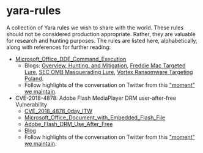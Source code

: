 # yara-rules
A collection of Yara rules we wish to share with the world. These rules should not be considered production appropriate. Rather, they are valuable for research and hunting purposes. The rules are listed here, alphabetically, along with references for further reading:

* [Microsoft_Office_DDE_Command_Execution](https://github.com/InQuest/yara-rules/blob/master/Microsoft_Office_DDE_Command_Execution.rule)
  * Blogs: [Overview, Hunting, and Mitigation](http://blog.inquest.net/blog/2017/10/13/microsoft-office-dde-macro-less-command-execution-vulnerability/), [Freddie Mac Targeted Lure](http://blog.inquest.net/blog/2017/10/14/02-microsoft-office-dde-freddie-mac-targeted-lure/), [SEC OMB Masquerading Lure](http://blog.inquest.net/blog/2017/10/14/01-microsoft-office-dde-sec-omb-approval-lure/), [Vortex Ransomware Targeting Poland](http://blog.inquest.net/blog/2017/10/14/03-microsoft-office-dde-poland-ransomware/).
  * Follow highlights of the conversation on Twitter from this ["moment" we maintain](https://twitter.com/i/moments/918126999738175489).
* CVE-2018-4878: Adobe Flash MediaPlayer DRM user-after-free Vulnerability
  * [CVE_2018_4878_0day_ITW](https://github.com/InQuest/yara-rules/blob/master/CVE_2018_4878_0day_ITW.rule)
  * [Microsoft_Office_Document_with_Embedded_Flash_File](https://github.com/InQuest/yara-rules/blob/master/Microsoft_Office_Document_with_Embedded_Flash_File.rule)
  * [Adobe_Flash_DRM_Use_After_Free](https://github.com/InQuest/yara-rules/blob/master/Adobe_Flash_DRM_Use_After_Free.rule)
  * [Blog](http://blog.inquest.net/blog/2018/02/07/cve-2018-4878-adobe-flash-0day-itw)
  * Follow highlights of the conversation on Twitter from this ["moment" we maintain](https://twitter.com/i/moments/960633253165191170).

